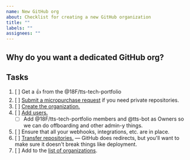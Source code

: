 ```yaml
---	
name: New GitHub org
about: Checklist for creating a new GitHub organization
title: ""	
labels: ""	
assignees: ""	
---	
```


## Why do you want a dedicated GitHub org?

## Tasks

1. [ ] Get a :+1: from the @18F/tts-tech-portfolio
1. [ ] [Submit a micropurchase request](https://handbook.tts.gsa.gov/purchase-requests/) if you need private repositories.
1. [ ] [Create the organization.](https://help.github.com/en/github/setting-up-and-managing-organizations-and-teams/creating-a-new-organization-from-scratch)
1. [ ] [Add users.](https://help.github.com/en/github/setting-up-and-managing-organizations-and-teams/inviting-users-to-join-your-organization)
   - [ ] Add @18F/tts-tech-portfolio members and @tts-bot as Owners so we can do offboarding and other admin-y things.
1. [ ] Ensure that all your webhooks, integrations, etc. are in place.
1. [ ] [Transfer repositories.](https://help.github.com/en/github/administering-a-repository/transferring-a-repository)
   — GitHub does redirects, but you'll want to make sure it doesn't break things like deployment.
1. [ ] Add to the [list of organizations](https://handbook.tts.gsa.gov/github/#organizations).
